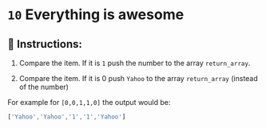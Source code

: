 # `10` Everything is awesome

## 📝 Instructions:

1. Compare the item. If it is `1` push the number to the array `return_array`.

2. Compare the item. If it is 0 push `Yahoo` to the array `return_array` (instead of the number)

For example for `[0,0,1,1,0]` the output would be:

```js
['Yahoo','Yahoo','1','1','Yahoo']
```
